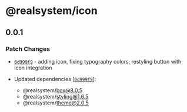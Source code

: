 # @realsystem/icon

## 0.0.1
### Patch Changes



- [`0d999f9`](https://github.com/bigwoof91/realsystem/commit/0d999f97098a4daa4cc69322fee33ea385a97078) - adding icon, fixing typography colors, restyling button with icon integration

- Updated dependencies [[`0d999f9`](https://github.com/bigwoof91/realsystem/commit/0d999f97098a4daa4cc69322fee33ea385a97078)]:
  - @realsystem/box@8.0.5
  - @realsystem/styling@1.6.5
  - @realsystem/theme@2.0.5
